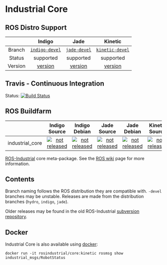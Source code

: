 # Industrial Core

## ROS Distro Support

|         | Indigo | Jade | Kinetic |
|:-------:|:------:|:----:|:-------:|
| Branch  | [`indigo-devel`](https://github.com/ros-industrial/industrial_core/tree/indigo-devel) | [`jade-devel`](https://github.com/ros-industrial/industrial_core/tree/jade-devel) | [`kinetic-devel`](https://github.com/ros-industrial/industrial_core/tree/kinetic-devel) |
| Status  |  supported | supported |  supported |
| Version | [version](http://repositories.ros.org/status_page/ros_indigo_default.html?q=industrial_core) | [version](http://repositories.ros.org/status_page/ros_jade_default.html?q=industrial_core) | [version](http://repositories.ros.org/status_page/ros_kinetic_default.html?q=industrial_core) |

## Travis - Continuous Integration

Status: [![Build Status](https://travis-ci.org/ros-industrial/industrial_core.svg?branch=kinetic-devel)](https://travis-ci.org/ros-industrial/industrial_core)

## ROS Buildfarm

|         | Indigo Source | Indigo Debian | Jade Source | Jade Debian |  Kinetic Source  |  Kinetic Debian |
|:-------:|:-------------------:|:-------------------:|:-------------------:|:-------------------:|:-------------------:|:-------------------:|
| industrial_core | [![not released](http://build.ros.org/buildStatus/icon?job=Isrc_uT__industrial_core__ubuntu_trusty__source)](http://build.ros.org/view/Isrc_uT/job/Isrc_uT__industrial_core__ubuntu_trusty__source/) | [![not released](http://build.ros.org/buildStatus/icon?job=Ibin_uT64__industrial_core__ubuntu_trusty_amd64__binary)](http://build.ros.org/view/Ibin_uT64/job/Ibin_uT64__industrial_core__ubuntu_trusty_amd64__binary/) | [![not released](http://build.ros.org/buildStatus/icon?job=Jsrc_uT__industrial_core__ubuntu_trusty__source)](http://build.ros.org/view/Jsrc_uT/job/Jsrc_uT__industrial_core__ubuntu_trusty__source/) | [![not released](http://build.ros.org/buildStatus/icon?job=Jbin_uT64__industrial_core__ubuntu_trusty_amd64__binary)](http://build.ros.org/view/Jbin_uT64/job/Jbin_uT64__industrial_core__ubuntu_trusty_amd64__binary/) | [![not released](http://build.ros.org/buildStatus/icon?job=Ksrc_uX__industrial_core__ubuntu_xenial__source)](http://build.ros.org/view/Ksrc_uX/job/Ksrc_uX__industrial_core__ubuntu_xenial__source/) | [![not released](http://build.ros.org/buildStatus/icon?job=Kbin_uX64__industrial_core__ubuntu_xenial_amd64__binary)](http://build.ros.org/view/Kbin_uX64/job/Kbin_uX64__industrial_core__ubuntu_xenial_amd64__binary/) |


[ROS-Industrial][] core meta-package. See the [ROS wiki][] page for more
information.

## Contents

Branch naming follows the ROS distribution they are compatible with. `-devel`
branches may be unstable. Releases are made from the distribution branches
(`hydro`, `indigo`, `jade`).

Older releases may be found in the old ROS-Industrial [subversion repository][].


[ROS-Industrial]: http://wiki.ros.org/Industrial
[ROS wiki]: http://wiki.ros.org/industrial_core
[subversion repository]: https://github.com/ros-industrial/swri-ros-pkg

## Docker 

Industrial Core is also available using [docker](https://hub.docker.com/u/rosindustrial/):
```
docker run -it rosindustrial/core:kinetic rosmsg show industrial_msgs/RobotStatus
```
